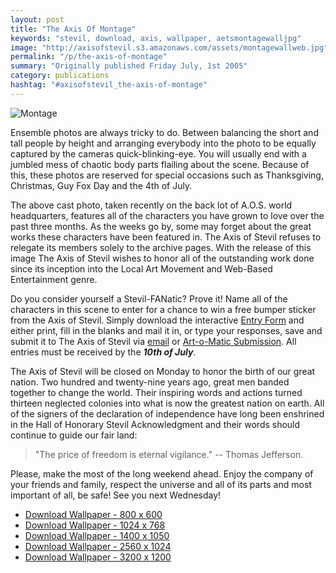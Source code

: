 ```yaml
---
layout: post
title: "The Axis Of Montage"
keywords: "stevil, download, axis, wallpaper, aetsmontagewalljpg"
image: "http://axisofstevil.s3.amazonaws.com/assets/montagewallweb.jpg"
permalink: "/p/the-axis-of-montage"
summary: "Originally published Friday July, 1st 2005"
category: publications
hashtag: "#axisofstevil_the-axis-of-montage"
---
```


[id_1]: http://axisofstevil.s3.amazonaws.com/assets/montagewallweb.jpg "Montage"
![Montage][id_1]

Ensemble photos are always tricky to do. Between balancing the short and tall people by height and arranging everybody into the photo to be equally captured by the cameras quick-blinking-eye. You will usually end with a jumbled mess of chaotic body parts flailing about the scene. Because of this, these photos are reserved for special occasions such as Thanksgiving, Christmas, Guy Fox Day and the 4th of July.

The above cast photo, taken recently on the back lot of A.O.S. world headquarters, features all of the characters you have grown to love over the past three months. As the weeks go by, some may forget about the great works these characters have been featured in. The Axis of Stevil refuses to relegate its members solely to the archive pages. With the release of this image The Axis of Stevil wishes to honor all of the outstanding work done since its inception into the Local Art Movement and Web-Based Entertainment genre.

Do you consider yourself a Stevil-FANatic? Prove it! Name all of the characters in this scene to enter for a chance to win a free bumper sticker from the Axis of Stevil. Simply download the interactive [Entry Form](http://axisofstevil.s3.amazonaws.com/assets/entryform.pdf "Entry Form") and either print, fill in the blanks and mail it in, or type your responses, save and submit it to The Axis of Stevil via [email](/contact "email") or [Art-o-Matic Submission](/ "Art-o-Matic Submission"). All entries must be received by the ***10th of July***.

The Axis of Stevil will be closed on Monday to honor the birth of our great nation. Two hundred and twenty-nine years ago, great men banded together to change the world. Their inspiring words and actions turned thirteen neglected colonies into what is now the greatest nation on earth. All of the signers of the declaration of independence have long been enshrined in the Hall of Honorary Stevil Acknowledgment and their words should continue to guide our fair land:

> "The price of freedom is eternal vigilance."
> -- Thomas Jefferson.

Please, make the most of the long weekend ahead. Enjoy the company of your friends and family, respect the universe and all of its parts and most important of all, be safe! See you next Wednesday!

- [Download Wallpaper - 800 x 600](http://axisofstevil.s3.amazonaws.com/assets/montagewall800600.jpg)
- [Download Wallpaper - 1024 x 768](http://axisofstevil.s3.amazonaws.com/assets/montagewall1024768.jpg)
- [Download Wallpaper - 1400 x 1050](http://axisofstevil.s3.amazonaws.com/assets/montagewall14001050.jpg)
- [Download Wallpaper - 2560 x 1024](http://axisofstevil.s3.amazonaws.com/assets/montagewall25601024.jpg)
- [Download Wallpaper - 3200 x 1200](http://axisofstevil.s3.amazonaws.com/assets/montagewall32001200.jpg)
